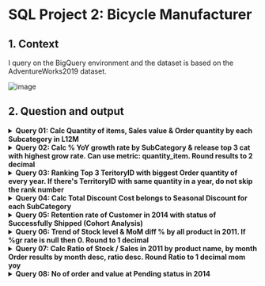 # SQL Project 2: Bicycle Manufacturer

## 1. Context
I query on the BigQuery environment and the dataset is based on the AdventureWorks2019 dataset.

![image](https://github.com/user-attachments/assets/6c4dc2f7-2b52-4ce4-87bf-b3d58f78677e)

## 2. Question and output
<details><summary><strong>Query 01: Calc Quantity of items, Sales value & Order quantity by each Subcategory in L12M</strong></summary>
<br>
  
```sql
--q1
select 
    FORMAT_dateTIME("%b %Y", Modifieddate) as period
    ,Subcategory
    ,sum(OrderQty) as qty_item
    ,sum(LineTotal) as total_sales
    ,count(DISTINCT SalesOrderID) as order_cnt
from `adventureworks2019.Sales.Product`as product
left join `adventureworks2019.Sales.SalesOrderDetail` as sale
on product.	ProductID = sale.	ProductID
where date(Modifieddate) >= (select date_SUB(max(date(Modifieddate)), INTERVAL 12 MonTH) 
                            from `adventureworks2019.Sales.SalesOrderDetail`)
group by product.Subcategory, FORMAT_dateTIME("%b %Y", Modifieddate)
order by period DESC,Subcategory;
```
Output

![image](https://github.com/user-attachments/assets/aeccb85d-b3bc-4a98-b38d-06bd83acef61)

</details>
<details><summary><strong>Query 02: Calc % YoY growth rate by SubCategory & release top 3 cat with highest grow rate. Can use metric: quantity_item. Round results to 2 decimal</strong></summary>
<br>
  
```sql
--q2
with 
sale_info as (
  select 
      FORMAT_TIMESTAMP("%Y", a.Modifieddate) as yr
      , c.Name
      , sum(a.OrderQty) as qty_item

  from `adventureworks2019.Sales.SalesOrderDetail` a 
  left join `adventureworks2019.Production.Product` b on a.ProductID = b.ProductID
  left join `adventureworks2019.Production.ProductSubcategory` c on cast(b.ProductSubcategoryID as int) = c.ProductSubcategoryID

  group by 1,2
  order by 2 asc , 1 desc
),

sale_diff as (
  select *
  , lead (qty_item) over (partition by Name order by yr desc) as prv_qty
  , round(qty_item / (lead (qty_item) over (partition by Name order by yr desc)) -1,2) as qty_diff
  from sale_info
  order by 5 desc 
),

rk_qty_diff as (
  select *
      ,dense_rank() over( order by qty_diff desc) dk
  from sale_diff
)

select distinct Name
      , qty_item
      , prv_qty
      , qty_diff
from rk_qty_diff 
where dk <=3
order by dk ;
```
Output

![image](https://github.com/user-attachments/assets/762f2d1b-f9ee-4a78-a27f-f60041050f23)

</details>
<details><summary><strong>Query 03: Ranking Top 3 TeritoryID with biggest Order quantity of every year. If there's TerritoryID with same quantity in a year, do not skip the rank number</strong></summary>
<br>
  
```sql
--q3
with 
sale_info as (
  select 
      FORMAT_TIMESTAMP("%Y", a.Modifieddate) as yr
      , b.TerritoryID
      , sum(OrderQty) as order_cnt 
  from `adventureworks2019.Sales.SalesOrderDetail` a 
  left join `adventureworks2019.Sales.SalesOrderHeader` b 
    on a.SalesOrderID = b.SalesOrderID
  group by 1,2
),

sale_rank as (
  select *
      , dense_rank() over (partition by yr order by order_cnt desc) as rk 
  from sale_info 
)

select yr
    , TerritoryID
    , order_cnt
    , rk
from sale_rank 
where rk in (1,2,3)   
;
```
Output

![image](https://github.com/user-attachments/assets/1092b220-dc9a-452e-994f-b6a50e0492a6)

</details>
<details><summary><strong>Query 04: Calc Total Discount Cost belongs to Seasonal Discount for each SubCategory</strong></summary>
<br>
  
```sql
--q4
select 
    FORMAT_TIMESTAMP("%Y", Modifieddate)
    , Name
    , sum(disc_cost) as total_cost
from (
      select distinct a.Modifieddate
      , c.Name
      , d.DiscountPct, d.Type
      , a.OrderQty * d.DiscountPct * UnitPrice as disc_cost 
      from `adventureworks2019.Sales.SalesOrderDetail` a
      left join `adventureworks2019.Production.Product` b on a.ProductID = b.ProductID
      left join `adventureworks2019.Production.ProductSubcategory` c on cast(b.ProductSubcategoryID as int) = c.ProductSubcategoryID
      left join `adventureworks2019.Sales.SpecialOffer` d on a.SpecialOfferID = d.SpecialOfferID
      where lower(d.Type) like '%seasonal discount%' 
)
group by 1,2;
```
Output

![image](https://github.com/user-attachments/assets/a5fa9fb9-e633-4388-8c8e-7befcb88eb98)

</details>
<details><summary><strong>Query 05: Retention rate of Customer in 2014 with status of Successfully Shipped (Cohort Analysis)</strong></summary>
<br>

```sql
--q5
with 
info as (
  select  
      extract(month from Modifieddate) as month_no
      , extract(year from Modifieddate) as year_no
      , CustomerID
      , count(Distinct SalesOrderID) as order_cnt
  from `adventureworks2019.Sales.SalesOrderHeader`
  where FORMAT_TIMESTAMP("%Y", Modifieddate) = '2014'
  and Status = 5
  group by 1,2,3
  order by 3,1 
),

row_num as (
  select *
      , row_number() over (partition by CustomerID order by month_no) as row_numb
  from info 
), 

first_order as (  
  select *
  from row_num
  where row_numb = 1
), 

month_gap as (
  select 
      a.CustomerID
      , b.month_no as month_join
      , a.month_no as month_order
      , a.order_cnt
      , concat('M - ',a.month_no - b.month_no) as month_diff
  from info a 
  left join first_order b 
  on a.CustomerID = b.CustomerID
  order by 1,3
)

select month_join
      , month_diff 
      , count(distinct CustomerID) as customer_cnt
from month_gap
group by 1,2
order by 1,2;
```
Output

![image](https://github.com/user-attachments/assets/a79b5b3b-4e8b-408d-af77-206f2a1ed67b)

</details>
<details><summary><strong>Query 06: Trend of Stock level & MoM diff % by all product in 2011. If %gr rate is null then 0. Round to 1 decimal</strong></summary>
<br>

```sql
--q6
with 
raw_data as (
  select
      extract(month from a.Modifieddate) as mth 
      , extract(year from a.Modifieddate) as yr 
      , b.Name
      , sum(StockedQty) as stock_qty

  from `adventureworks2019.Production.WorkOrder` a
  left join `adventureworks2019.Production.Product` b on a.ProductID = b.ProductID
  where FORMAT_TIMESTAMP("%Y", a.Modifieddate) = '2011'
  group by 1,2,3
  order by 1 desc 
)

select  Name
      , mth, yr 
      , stock_qty
      , stock_prv    
      , round(coalesce((stock_qty /stock_prv -1)*100 ,0) ,1) as diff   
from (                                                                 
      select *
      , lead (stock_qty) over (partition by Name order by mth desc) as stock_prv
      from raw_data
      )
order by 1 asc, 2 desc;
```
Output

![image](https://github.com/user-attachments/assets/17477ede-6760-44a7-bb2b-6507314ed25b)

</details>
<details><summary><strong>Query 07: Calc Ratio of Stock / Sales in 2011 by product name, by month Order results by month desc, ratio desc. Round Ratio to 1 decimal mom yoy</strong></summary>
<br>

```sql
--q7
with 
sale_info as (
  select 
      extract(month from a.Modifieddate) as mth 
     , extract(year from a.Modifieddate) as yr 
     , a.ProductId
     , b.Name
     , sum(a.OrderQty) as sales
  from `adventureworks2019.Sales.SalesOrderDetail` a 
  left join `adventureworks2019.Production.Product` b 
    on a.ProductID = b.ProductID
  where FORMAT_TIMESTAMP("%Y", a.Modifieddate) = '2011'
  group by 1,2,3,4
), 

stock_info as (
  select
      extract(month from Modifieddate) as mth 
      , extract(year from Modifieddate) as yr 
      , ProductId
      , sum(StockedQty) as stock_cnt
  from 'adventureworks2019.Production.WorkOrder'
  where FORMAT_TIMESTAMP("%Y", Modifieddate) = '2011'
  group by 1,2,3
)

select
      a.*
    , b.stock_cnt as stock  
    , round(coalesce(b.stock_cnt,0) / sales,2) as ratio
from sale_info a 
full join stock_info b 
  on a.ProductId = b.ProductId
and a.mth = b.mth 
and a.yr = b.yr
order by 1 desc, 7 desc;
```
Output

![image](https://github.com/user-attachments/assets/40ee7110-8020-4c6a-b2d6-874ffea02008)

</details>
<details><summary><strong>Query 08: No of order and value at Pending status in 2014</strong></summary>
<br>

```sql
--q8 
select 
    extract (year from Modifieddate) as yr
    , Status
    , count(distinct PurchaseOrderID) as order_Cnt 
    , sum(TotalDue) as value
from `adventureworks2019.Purchasing.PurchaseOrderHeader`
where Status = 1
and extract(year from Modifieddate) = 2014
group by 1,2
;
```
Output

![image](https://github.com/user-attachments/assets/7f99272e-1c2c-4f71-abd2-c8fe717a30e2)

</details>


